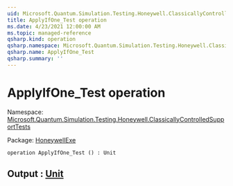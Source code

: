 ```yaml
---
uid: Microsoft.Quantum.Simulation.Testing.Honeywell.ClassicallyControlledSupportTests.ApplyIfOne_Test
title: ApplyIfOne_Test operation
ms.date: 4/23/2021 12:00:00 AM
ms.topic: managed-reference
qsharp.kind: operation
qsharp.namespace: Microsoft.Quantum.Simulation.Testing.Honeywell.ClassicallyControlledSupportTests
qsharp.name: ApplyIfOne_Test
qsharp.summary: ''
---
```


# ApplyIfOne_Test operation

Namespace: [Microsoft.Quantum.Simulation.Testing.Honeywell.ClassicallyControlledSupportTests](xref:Microsoft.Quantum.Simulation.Testing.Honeywell.ClassicallyControlledSupportTests)

Package: [HoneywellExe](https://nuget.org/packages/HoneywellExe)




```qsharp
operation ApplyIfOne_Test () : Unit
```


## Output : [Unit](xref:microsoft.quantum.qsharp.valueliterals#unit-literal)

